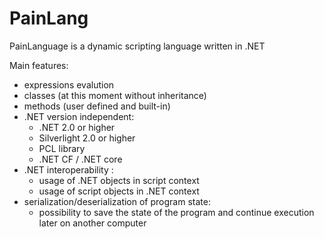 # PainLang
PainLanguage is a dynamic scripting language written in .NET

Main features:
 + expressions evalution
 + classes (at this moment without inheritance) 
 + methods (user defined and built-in)
 + .NET version independent:
   + .NET 2.0 or higher
   + Silverlight 2.0 or higher
   + PCL library
   + .NET CF / .NET core
 + .NET interoperability :
   + usage of .NET objects in script context
   + usage of script objects in .NET context
 + serialization/deserialization of program state:
   + possibility to save the state of the program and continue execution later on another computer
